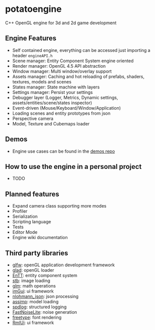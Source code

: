 # potatoengine

C++ OpenGL engine for 3d and 2d game development

## Engine Features

- Self contained engine, everything can be accessed just importing a header `engineAPI.h`
- Scene manager: Entity Component System engine oriented
- Render manager: OpenGL 4.5 API abstraction
- Window manager: Multi window/overlay support
- Assets manager: Caching and hot reloading of prefabs, shaders, textures, models and scenes
- States manager: State machine with layers
- Settings manager: Persist your settings
- Debugger layer (Logger, Metrics, Dynamic settings, assets/entities/scene/states inspector)
- Event-driven (Mouse/Keyboard/Window/Application)
- Loading scenes and entity prototypes from json
- Perspective camera
- Model, Texture and Cubemaps loader

## Demos

- Engine use cases can be found in the [demos repo](https://github.com/kafkaphoenix/potatoengine_demos)

## How to use the engine in a personal project

- TODO

## Planned features

- Expand camera class supporting more modes
- Profiler
- Serialization
- Scripting language
- Tests
- Editor Mode
- Engine wiki documentation

## Third party libraries

- [glfw](https://github.com/glfw/glfw): openGL application development framework
- [glad](https://github.com/Dav1dde/glad): openGL loader
- [EnTT](https://github.com/skypjack/entt): entity component system
- [stb](https://github.com/nothings/stb): image loading
- [glm](https://github.com/g-truc/glm): math operations
- [imGui](https://github.com/ocornut/imgui): ui framework
- [nlohmann_json](https://github.com/nlohmann/json): json processing
- [assimp](https://github.com/assimp/assimp): model loading
- [spdlog](https://github.com/gabime/spdlog): structured logging
- [FastNoiseLite](https://github.com/Auburn/FastNoiseLite): noise generation
- [freetype](https://github.com/freetype/freetype): font rendering
- [RmlUi](https://github.com/mikke89/RmlUi): ui framework